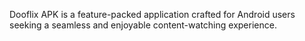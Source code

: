  Dooflix APK is a feature-packed application crafted for Android users seeking a seamless and enjoyable content-watching experience.
